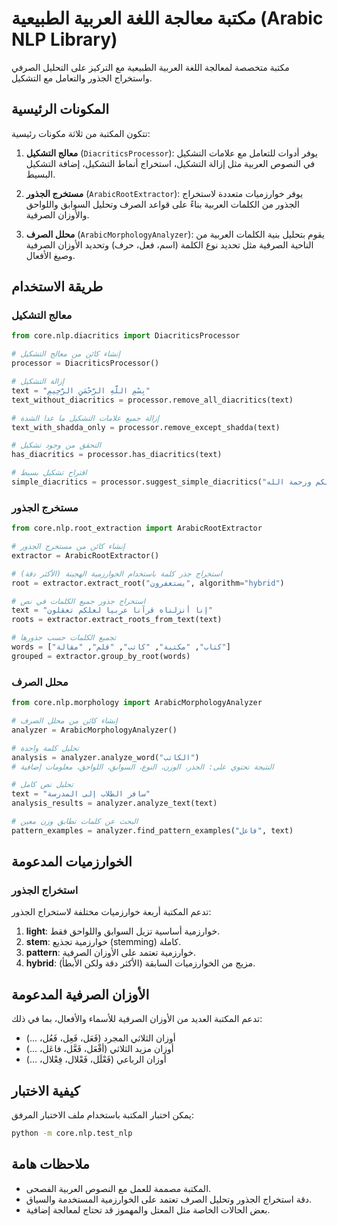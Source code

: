 # مكتبة معالجة اللغة العربية الطبيعية (Arabic NLP Library)

مكتبة متخصصة لمعالجة اللغة العربية الطبيعية مع التركيز على التحليل الصرفي واستخراج الجذور والتعامل مع التشكيل.

## المكونات الرئيسية

تتكون المكتبة من ثلاثة مكونات رئيسية:

1. **معالج التشكيل** (`DiacriticsProcessor`): يوفر أدوات للتعامل مع علامات التشكيل في النصوص العربية مثل إزالة التشكيل، استخراج أنماط التشكيل، إضافة التشكيل البسيط.

2. **مستخرج الجذور** (`ArabicRootExtractor`): يوفر خوارزميات متعددة لاستخراج الجذور من الكلمات العربية بناءً على قواعد الصرف وتحليل السوابق واللواحق والأوزان الصرفية.

3. **محلل الصرف** (`ArabicMorphologyAnalyzer`): يقوم بتحليل بنية الكلمات العربية من الناحية الصرفية مثل تحديد نوع الكلمة (اسم، فعل، حرف) وتحديد الأوزان الصرفية وصيغ الأفعال.

## طريقة الاستخدام

### معالج التشكيل

```python
from core.nlp.diacritics import DiacriticsProcessor

# إنشاء كائن من معالج التشكيل
processor = DiacriticsProcessor()

# إزالة التشكيل
text = "بِسْمِ اللَّهِ الرَّحْمَنِ الرَّحِيمِ"
text_without_diacritics = processor.remove_all_diacritics(text)

# إزالة جميع علامات التشكيل ما عدا الشدة
text_with_shadda_only = processor.remove_except_shadda(text)

# التحقق من وجود تشكيل
has_diacritics = processor.has_diacritics(text)

# اقتراح تشكيل بسيط
simple_diacritics = processor.suggest_simple_diacritics("السلام عليكم ورحمة الله")
```

### مستخرج الجذور

```python
from core.nlp.root_extraction import ArabicRootExtractor

# إنشاء كائن من مستخرج الجذور
extractor = ArabicRootExtractor()

# استخراج جذر كلمة باستخدام الخوارزمية الهجينة (الأكثر دقة)
root = extractor.extract_root("يستغفرون", algorithm="hybrid")

# استخراج جذور جميع الكلمات في نص
text = "إنا أنزلناه قرآنا عربيا لعلكم تعقلون"
roots = extractor.extract_roots_from_text(text)

# تجميع الكلمات حسب جذورها
words = ["كتاب", "مكتبة", "كاتب", "قلم", "مقالة"]
grouped = extractor.group_by_root(words)
```

### محلل الصرف

```python
from core.nlp.morphology import ArabicMorphologyAnalyzer

# إنشاء كائن من محلل الصرف
analyzer = ArabicMorphologyAnalyzer()

# تحليل كلمة واحدة
analysis = analyzer.analyze_word("الكاتب")
# النتيجة تحتوي على: الجذر، الوزن، النوع، السوابق، اللواحق، معلومات إضافية

# تحليل نص كامل
text = "سافر الطلاب إلى المدرسة"
analysis_results = analyzer.analyze_text(text)

# البحث عن كلمات تطابق وزن معين
pattern_examples = analyzer.find_pattern_examples("فاعل", text)
```

## الخوارزميات المدعومة

### استخراج الجذور

تدعم المكتبة أربعة خوارزميات مختلفة لاستخراج الجذور:

1. **light**: خوارزمية أساسية تزيل السوابق واللواحق فقط.
2. **stem**: خوارزمية تجذيع (stemming) كاملة.
3. **pattern**: خوارزمية تعتمد على الأوزان الصرفية.
4. **hybrid**: مزيج من الخوارزميات السابقة (الأكثر دقة ولكن الأبطأ).

## الأوزان الصرفية المدعومة

تدعم المكتبة العديد من الأوزان الصرفية للأسماء والأفعال، بما في ذلك:

- أوزان الثلاثي المجرد (فَعَل، فَعِل، فَعُل، ...)
- أوزان مزيد الثلاثي (أفْعَل، فَعَّل، فاعَل، ...)
- أوزان الرباعي (فَعْلَل، فَعْلال، فِعْلال، ...)

## كيفية الاختبار

يمكن اختبار المكتبة باستخدام ملف الاختبار المرفق:

```bash
python -m core.nlp.test_nlp
```

## ملاحظات هامة

- المكتبة مصممة للعمل مع النصوص العربية الفصحى.
- دقة استخراج الجذور وتحليل الصرف تعتمد على الخوارزمية المستخدمة والسياق.
- بعض الحالات الخاصة مثل المعتل والمهموز قد تحتاج لمعالجة إضافية. 